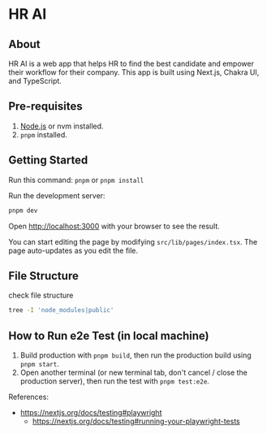 # HR AI

## About

HR AI is a web app that helps HR to find the best candidate and empower their workflow for their company. This app is built using Next.js, Chakra UI, and TypeScript.

## Pre-requisites

1. [Node.js](https://nodejs.org/en/) or nvm installed.
2. `pnpm` installed.

## Getting Started

Run this command: `pnpm` or `pnpm install`

Run the development server:

```bash
pnpm dev
```

Open [http://localhost:3000](http://localhost:3000) with your browser to see the result.

You can start editing the page by modifying `src/lib/pages/index.tsx`. The page auto-updates as you edit the file.

## File Structure

check file structure

```bash
tree -I 'node_modules|public'
```

## How to Run e2e Test (in local machine)

1. Build production with `pnpm build`, then run the production build using `pnpm start`.
2. Open another terminal (or new terminal tab, don't cancel / close the production server), then run the test with `pnpm test:e2e`.

References:

- https://nextjs.org/docs/testing#playwright
  - https://nextjs.org/docs/testing#running-your-playwright-tests

